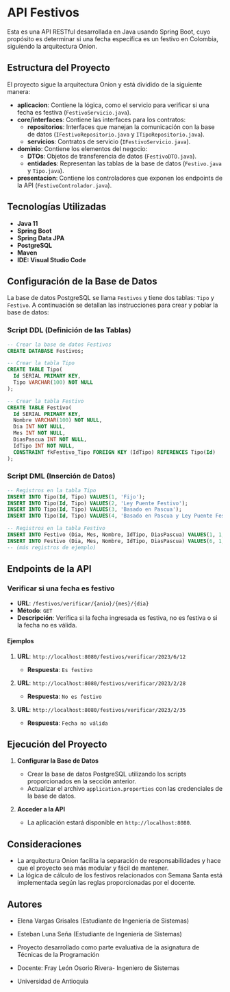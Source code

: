 # API Festivos

Esta es una API RESTful desarrollada en Java usando Spring Boot, cuyo propósito es determinar si una fecha específica es un festivo en Colombia, siguiendo la arquitectura Onion.

## Estructura del Proyecto

El proyecto sigue la arquitectura Onion y está dividido de la siguiente manera:

- **aplicacion**: Contiene la lógica, como el servicio para verificar si una fecha es festiva (`FestivoServicio.java`).
- **core/interfaces**: Contiene las interfaces para los contratos:
  - **repositorios**: Interfaces que manejan la comunicación con la base de datos (`IFestivoRepositorio.java` y `ITipoRepositorio.java`).
  - **servicios**: Contratos de servicio (`IFestivoServicio.java`).
- **dominio**: Contiene los elementos del negocio:
  - **DTOs**: Objetos de transferencia de datos (`FestivoDTO.java`).
  - **entidades**: Representan las tablas de la base de datos (`Festivo.java` y `Tipo.java`).
- **presentacion**: Contiene los controladores que exponen los endpoints de la API (`FestivoControlador.java`).

## Tecnologías Utilizadas

- **Java 11**
- **Spring Boot**
- **Spring Data JPA**
- **PostgreSQL**
- **Maven**
- **IDE: Visual Studio Code**

## Configuración de la Base de Datos

La base de datos PostgreSQL se llama `Festivos` y tiene dos tablas: `Tipo` y `Festivo`. A continuación se detallan las instrucciones para crear y poblar la base de datos:

### Script DDL (Definición de las Tablas)

```sql
-- Crear la base de datos Festivos
CREATE DATABASE Festivos;

-- Crear la tabla Tipo
CREATE TABLE Tipo(
  Id SERIAL PRIMARY KEY,
  Tipo VARCHAR(100) NOT NULL
);

-- Crear la tabla Festivo
CREATE TABLE Festivo(
  Id SERIAL PRIMARY KEY,
  Nombre VARCHAR(100) NOT NULL,
  Dia INT NOT NULL,
  Mes INT NOT NULL,
  DiasPascua INT NOT NULL,
  IdTipo INT NOT NULL,
  CONSTRAINT fkFestivo_Tipo FOREIGN KEY (IdTipo) REFERENCES Tipo(Id)
);
```

### Script DML (Inserción de Datos)

```sql
-- Registros en la tabla Tipo
INSERT INTO Tipo(Id, Tipo) VALUES(1, 'Fijo');
INSERT INTO Tipo(Id, Tipo) VALUES(2, 'Ley Puente Festivo');
INSERT INTO Tipo(Id, Tipo) VALUES(3, 'Basado en Pascua');
INSERT INTO Tipo(Id, Tipo) VALUES(4, 'Basado en Pascua y Ley Puente Festivo');

-- Registros en la tabla Festivo
INSERT INTO Festivo (Dia, Mes, Nombre, IdTipo, DiasPascua) VALUES(1, 1, 'Año Nuevo', 1, 0);
INSERT INTO Festivo (Dia, Mes, Nombre, IdTipo, DiasPascua) VALUES(6, 1, 'Santos Reyes', 2, 0);
-- (más registros de ejemplo)
```

## Endpoints de la API

### Verificar si una fecha es festivo

- **URL**: `/festivos/verificar/{anio}/{mes}/{dia}`
- **Método**: `GET`
- **Descripción**: Verifica si la fecha ingresada es festiva, no es festiva o si la fecha no es válida.

#### Ejemplos

1. **URL**: `http://localhost:8080/festivos/verificar/2023/6/12`
   - **Respuesta**: `Es festivo`

2. **URL**: `http://localhost:8080/festivos/verificar/2023/2/28`
   - **Respuesta**: `No es festivo`

3. **URL**: `http://localhost:8080/festivos/verificar/2023/2/35`
   - **Respuesta**: `Fecha no válida`

## Ejecución del Proyecto

1. **Configurar la Base de Datos**
   - Crear la base de datos PostgreSQL utilizando los scripts proporcionados en la sección anterior.
   - Actualizar el archivo `application.properties` con las credenciales de la base de datos.

2. **Acceder a la API**
   - La aplicación estará disponible en `http://localhost:8080`.

## Consideraciones

- La arquitectura Onion facilita la separación de responsabilidades y hace que el proyecto sea más modular y fácil de mantener.
- La lógica de cálculo de los festivos relacionados con Semana Santa está implementada según las reglas proporcionadas por el docente.

## Autores

- Elena Vargas Grisales (Estudiante de Ingeniería de Sistemas)
  
- Esteban Luna Seña (Estudiante de Ingeniería de Sistemas)
  
- Proyecto desarrollado como parte evaluativa de la asignatura de Técnicas de la Programación

- Docente: Fray León Osorio Rivera- Ingeniero de Sistemas

- Universidad de Antioquia

